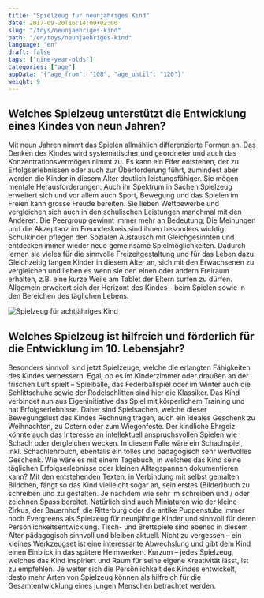 ```yaml
---
title: "Spielzeug für neunjähriges Kind"
date: 2017-09-20T16:14:09+02:00
slug: "/toys/neunjaehriges-kind"
path: "/en/toys/neunjaehriges-kind"
language: "en"
draft: false
tags: ["nine-year-olds"]
categories: ["age"]
appData: '{"age_from": "108", "age_until": "120"}'
weight: 9
---
```


<h2>Welches Spielzeug unterstützt die Entwicklung eines Kindes von neun Jahren?</h2>

Mit neun Jahren nimmt das Spielen allmählich differenzierte Formen an. Das Denken des Kindes wird systematischer und geordneter und auch das Konzentrationsvermögen nimmt zu. Es kann ein Eifer entstehen, der zu Erfolgserlebnissen oder auch zur Überforderung führt, zumindest aber werden die Kinder in diesem Alter deutlich leistungsfähiger. Sie mögen mentale Herausforderungen. Auch ihr Spektrum in Sachen Spielzeug erweitert sich und vor allem auch Sport, Bewegung und das Spielen im Freien kann grosse Freude bereiten. Sie lieben Wettbewerbe und vergleichen sich auch in den schulischen Leistungen manchmal mit den Anderen. Die Peergroup gewinnt immer mehr an Bedeutung; Die Meinungen und die Akzeptanz im Freundeskreis sind ihnen besonders wichtig. Schulkinder pflegen den Sozialen Austausch mit Gleichgesinnten und entdecken immer wieder neue gemeinsame Spielmöglichkeiten. Dadurch lernen sie vieles für die sinnvolle Freizeitgestaltung und für das Leben dazu. Gleichzeitig fangen Kinder in diesem Alter an, sich mit den Erwachsenen zu vergleichen und lieben es wenn sie den einen oder andern Freiraum erhalten, z.B. eine kurze Weile am Tablet der Eltern surfen zu dürfen. Allgemein erweitert sich der Horizont des Kindes - beim Spielen sowie in den Bereichen des täglichen Lebens.

<img src="https://avatars2.githubusercontent.com/u/33005771?s=40&v=4" alt="Spielzeug für achtjähriges Kind" >

<h2>Welches Spielzeug ist hilfreich und förderlich für die Entwicklung im 10. Lebensjahr?</h2>

Besonders sinnvoll sind jetzt Spielzeuge, welche die erlangten Fähigkeiten des Kindes verbessern. Egal, ob es im Kinderzimmer oder draußen an der frischen Luft spielt – Spielbälle, das Federballspiel oder im Winter auch die Schlittschuhe sowie der Rodelschlitten sind hier die Klassiker. Das Kind verbindet nun aus Eigeninitiative das Spiel mit körperlichem Training und hat Erfolgserlebnisse. Daher sind Spielsachen, welche dieser Bewegungslust des Kindes Rechnung tragen, auch ein ideales Geschenk zu Weihnachten, zu Ostern oder zum Wiegenfeste. Der kindliche Ehrgeiz könnte auch das Interesse an intellektuell anspruchsvollen Spielen wie Schach oder dergleichen wecken. In diesem Falle wäre ein Schachspiel, inkl. Schachlehrbuch, ebenfalls ein tolles und pädagogisch sehr wertvolles Geschenk. Wie wäre es mit einem Tagebuch, in welches das Kind seine täglichen Erfolgserlebnisse oder kleinen Alltagspannen dokumentieren kann? Mit den entstehenden Texten, in Verbindung mit selbst gemalten Bildchen, fängt so das Kind vielleicht sogar an, sein erstes (Bilder)buch zu schreiben und zu gestalten. Je nachdem wie sehr im schreiben und / oder zeichnen Spass bereitet. Natürlich sind auch Miniaturen wie der kleine Zirkus, der Bauernhof, die Ritterburg oder die antike Puppenstube immer noch Evergreens als Spielzeug für neunjährige Kinder und sinnvoll für deren Persönlichkeitsentwicklung. Tisch- und Brettspiele sind ebenso in diesem Alter pädagogisch sinnvoll und bleiben aktuell. Nicht zu vergessen – ein kleines Werkzeugset ist eine interessante Abwechslung und gibt dem Kind einen Einblick in das spätere Heimwerken. Kurzum – jedes Spielzeug, welches das Kind inspiriert und Raum für seine eigene Kreativität lässt, ist zu empfehlen. Je weiter sich die Persönlichkeit des Kindes entwickelt, desto mehr Arten von Spielzeug können als hilfreich für die Gesamtentwicklung eines jungen Menschen betrachtet werden.